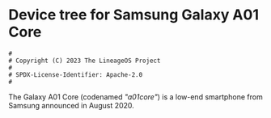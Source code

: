 # Device tree for Samsung Galaxy A01 Core

```
#
# Copyright (C) 2023 The LineageOS Project
#
# SPDX-License-Identifier: Apache-2.0
#
```

The Galaxy A01 Core (codenamed _"a01core"_) is a low-end smartphone from Samsung announced in August 2020.